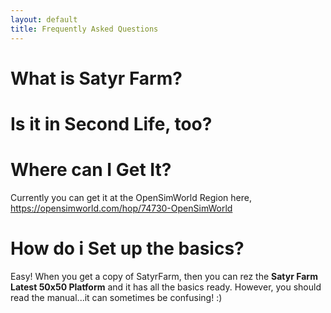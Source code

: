 ```yaml
---
layout: default
title: Frequently Asked Questions
---
```

# What is Satyr Farm?
# Is it in Second Life, too?
# Where can I Get It?
Currently you can get it at the OpenSimWorld Region here, https://opensimworld.com/hop/74730-OpenSimWorld
# How do i Set up the basics?
Easy! When you get a copy of SatyrFarm, then you can rez the <b>Satyr Farm Latest 50x50 Platform</b> and it has all the basics ready. However, you should read the manual...it can sometimes be confusing! :)
